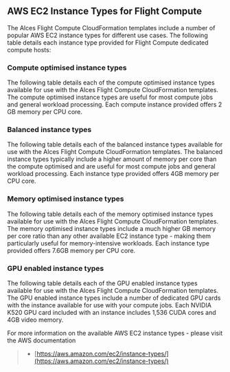## AWS EC2 Instance Types for Flight Compute
The Alces Flight Compute CloudFormation templates include a number of popular AWS EC2 instance types for different use cases. The following table details each instance type provided for Flight Compute dedicated compute hosts:

### Compute optimised instance types
The following table details each of the compute optimised instance types available for use with the Alces Flight Compute CloudFormation templates. The compute optimised instance types are useful for most compute jobs and general workload processing. Each compute instance provided offers 2 GB memory per CPU core.

### Balanced instance types
The following table details each of the balanced instance types available for use with the Alces Flight Compute CloudFormation templates. The balanced instance types typically include a higher amount of memory per core than the compute optimised and are useful for most compute jobs and general workload processing. Each instance type provided offers 4GB memory per CPU core.

### Memory optimised instance types
The following table details each of the memory optimised instance types available for use with the Alces Flight Compute CloudFormation templates. The memory optimised instance types include a much higher GB memory per core ratio than any other available EC2 instance type - making them particularly useful for memory-intensive workloads. Each instance type provided offers 7.6GB memory per CPU core.

### GPU enabled instance types
The following table details each of the GPU enabled instance types available for use with the Alces Flight Compute CloudFormation templates. The GPU enabled instance types include a number of dedicated GPU cards with the instance available for use with your compute jobs. Each NVIDIA K520 GPU card included with an instance includes 1,536 CUDA cores and 4GB video memory.

For more information on the available AWS EC2 instance types - please visit the AWS documentation

> - [https://aws.amazon.com/ec2/instance-types/](https://aws.amazon.com/ec2/instance-types/)

